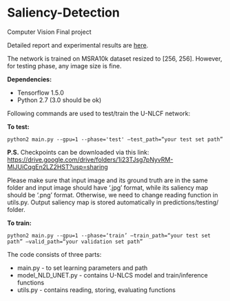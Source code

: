 # Saliency-Detection
Computer Vision Final project

Detailed report and experimental results are [here](report.pdf). 

The network is trained on MSRA10k dataset resized to [256, 256]. However, for testing phase, any image size is fine. 

**Dependencies:**
- Tensorflow 1.5.0
- Python 2.7 (3.0 should be ok)

Following commands are used to test/train the U-NLCF network:

**To test:**

`python2 main.py --gpu=1 --phase='test' —test_path=“your test set path”`

**P.S.** Checkpoints can be downloaded via this link: https://drive.google.com/drive/folders/1i23TJsg7pNyvRM-MlJUiCqgEn2LZ2HST?usp=sharing

Please make sure that input image and its ground truth are in the same folder and input image should have ‘.jpg’ format, while its saliency map should be ‘.png’ format. Otherwise, we need to change reading function in utils.py. Output saliency map is stored automatically in predictions/testing/ folder.

**To train:**

`python2 main.py --gpu=1 --phase=‘train’ —train_path=“your test set path” —valid_path=“your validation set path”` 

The code consists of three parts:

- main.py 			    - to set learning parameters and path
- model_NLD_UNET.py - contains U-NLCS model and train/inference functions
- utils.py			    - contains reading, storing, evaluating functions 


